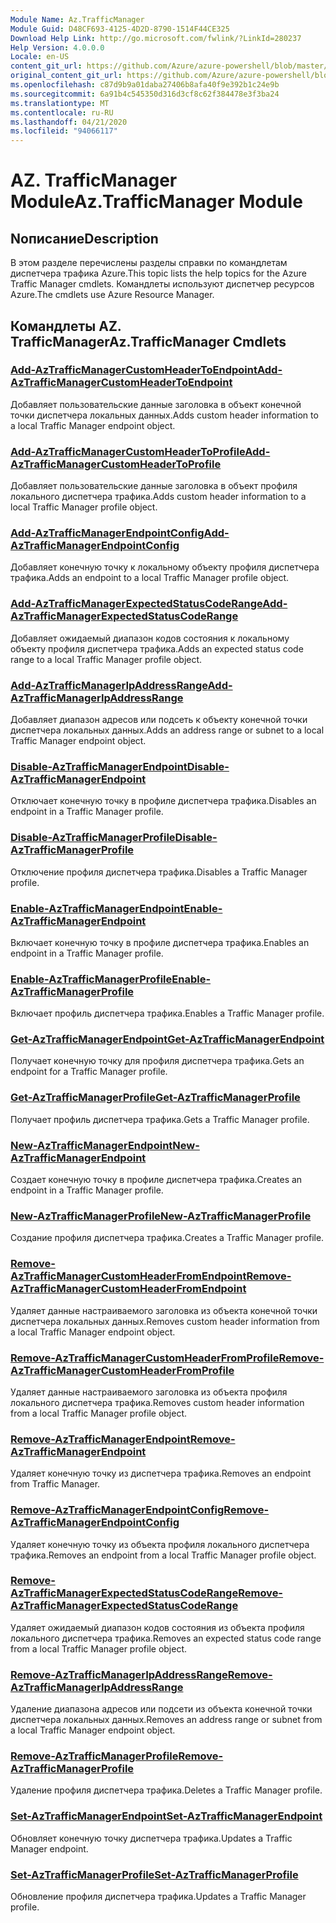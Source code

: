 ```yaml
---
Module Name: Az.TrafficManager
Module Guid: D48CF693-4125-4D2D-8790-1514F44CE325
Download Help Link: http://go.microsoft.com/fwlink/?LinkId=280237
Help Version: 4.0.0.0
Locale: en-US
content_git_url: https://github.com/Azure/azure-powershell/blob/master/src/TrafficManager/TrafficManager/help/Az.TrafficManager.md
original_content_git_url: https://github.com/Azure/azure-powershell/blob/master/src/TrafficManager/TrafficManager/help/Az.TrafficManager.md
ms.openlocfilehash: c87d9b9a01daba27406b8afa40f9e392b1c24e9b
ms.sourcegitcommit: 6a91b4c545350d316d3cf8c62f384478e3f3ba24
ms.translationtype: MT
ms.contentlocale: ru-RU
ms.lasthandoff: 04/21/2020
ms.locfileid: "94066117"
---
```

# <span data-ttu-id="cc5ff-101">AZ. TrafficManager Module</span><span class="sxs-lookup"><span data-stu-id="cc5ff-101">Az.TrafficManager Module</span></span>
## <span data-ttu-id="cc5ff-102">Nописание</span><span class="sxs-lookup"><span data-stu-id="cc5ff-102">Description</span></span>
<span data-ttu-id="cc5ff-103">В этом разделе перечислены разделы справки по командлетам диспетчера трафика Azure.</span><span class="sxs-lookup"><span data-stu-id="cc5ff-103">This topic lists the help topics for the Azure Traffic Manager cmdlets.</span></span> <span data-ttu-id="cc5ff-104">Командлеты используют диспетчер ресурсов Azure.</span><span class="sxs-lookup"><span data-stu-id="cc5ff-104">The cmdlets use Azure Resource Manager.</span></span>

## <span data-ttu-id="cc5ff-105">Командлеты AZ. TrafficManager</span><span class="sxs-lookup"><span data-stu-id="cc5ff-105">Az.TrafficManager Cmdlets</span></span>
### [<span data-ttu-id="cc5ff-106">Add-AzTrafficManagerCustomHeaderToEndpoint</span><span class="sxs-lookup"><span data-stu-id="cc5ff-106">Add-AzTrafficManagerCustomHeaderToEndpoint</span></span>](Add-AzTrafficManagerCustomHeaderToEndpoint.md)
<span data-ttu-id="cc5ff-107">Добавляет пользовательские данные заголовка в объект конечной точки диспетчера локальных данных.</span><span class="sxs-lookup"><span data-stu-id="cc5ff-107">Adds custom header information to a local Traffic Manager endpoint object.</span></span>

### [<span data-ttu-id="cc5ff-108">Add-AzTrafficManagerCustomHeaderToProfile</span><span class="sxs-lookup"><span data-stu-id="cc5ff-108">Add-AzTrafficManagerCustomHeaderToProfile</span></span>](Add-AzTrafficManagerCustomHeaderToProfile.md)
<span data-ttu-id="cc5ff-109">Добавляет пользовательские данные заголовка в объект профиля локального диспетчера трафика.</span><span class="sxs-lookup"><span data-stu-id="cc5ff-109">Adds custom header information to a local Traffic Manager profile object.</span></span>

### [<span data-ttu-id="cc5ff-110">Add-AzTrafficManagerEndpointConfig</span><span class="sxs-lookup"><span data-stu-id="cc5ff-110">Add-AzTrafficManagerEndpointConfig</span></span>](Add-AzTrafficManagerEndpointConfig.md)
<span data-ttu-id="cc5ff-111">Добавляет конечную точку к локальному объекту профиля диспетчера трафика.</span><span class="sxs-lookup"><span data-stu-id="cc5ff-111">Adds an endpoint to a local Traffic Manager profile object.</span></span>

### [<span data-ttu-id="cc5ff-112">Add-AzTrafficManagerExpectedStatusCodeRange</span><span class="sxs-lookup"><span data-stu-id="cc5ff-112">Add-AzTrafficManagerExpectedStatusCodeRange</span></span>](Add-AzTrafficManagerExpectedStatusCodeRange.md)
<span data-ttu-id="cc5ff-113">Добавляет ожидаемый диапазон кодов состояния к локальному объекту профиля диспетчера трафика.</span><span class="sxs-lookup"><span data-stu-id="cc5ff-113">Adds an expected status code range to a local Traffic Manager profile object.</span></span>

### [<span data-ttu-id="cc5ff-114">Add-AzTrafficManagerIpAddressRange</span><span class="sxs-lookup"><span data-stu-id="cc5ff-114">Add-AzTrafficManagerIpAddressRange</span></span>](Add-AzTrafficManagerIpAddressRange.md)
<span data-ttu-id="cc5ff-115">Добавляет диапазон адресов или подсеть к объекту конечной точки диспетчера локальных данных.</span><span class="sxs-lookup"><span data-stu-id="cc5ff-115">Adds an address range or subnet to a local Traffic Manager endpoint object.</span></span>

### [<span data-ttu-id="cc5ff-116">Disable-AzTrafficManagerEndpoint</span><span class="sxs-lookup"><span data-stu-id="cc5ff-116">Disable-AzTrafficManagerEndpoint</span></span>](Disable-AzTrafficManagerEndpoint.md)
<span data-ttu-id="cc5ff-117">Отключает конечную точку в профиле диспетчера трафика.</span><span class="sxs-lookup"><span data-stu-id="cc5ff-117">Disables an endpoint in a Traffic Manager profile.</span></span>

### [<span data-ttu-id="cc5ff-118">Disable-AzTrafficManagerProfile</span><span class="sxs-lookup"><span data-stu-id="cc5ff-118">Disable-AzTrafficManagerProfile</span></span>](Disable-AzTrafficManagerProfile.md)
<span data-ttu-id="cc5ff-119">Отключение профиля диспетчера трафика.</span><span class="sxs-lookup"><span data-stu-id="cc5ff-119">Disables a Traffic Manager profile.</span></span>

### [<span data-ttu-id="cc5ff-120">Enable-AzTrafficManagerEndpoint</span><span class="sxs-lookup"><span data-stu-id="cc5ff-120">Enable-AzTrafficManagerEndpoint</span></span>](Enable-AzTrafficManagerEndpoint.md)
<span data-ttu-id="cc5ff-121">Включает конечную точку в профиле диспетчера трафика.</span><span class="sxs-lookup"><span data-stu-id="cc5ff-121">Enables an endpoint in a Traffic Manager profile.</span></span>

### [<span data-ttu-id="cc5ff-122">Enable-AzTrafficManagerProfile</span><span class="sxs-lookup"><span data-stu-id="cc5ff-122">Enable-AzTrafficManagerProfile</span></span>](Enable-AzTrafficManagerProfile.md)
<span data-ttu-id="cc5ff-123">Включает профиль диспетчера трафика.</span><span class="sxs-lookup"><span data-stu-id="cc5ff-123">Enables a Traffic Manager profile.</span></span>

### [<span data-ttu-id="cc5ff-124">Get-AzTrafficManagerEndpoint</span><span class="sxs-lookup"><span data-stu-id="cc5ff-124">Get-AzTrafficManagerEndpoint</span></span>](Get-AzTrafficManagerEndpoint.md)
<span data-ttu-id="cc5ff-125">Получает конечную точку для профиля диспетчера трафика.</span><span class="sxs-lookup"><span data-stu-id="cc5ff-125">Gets an endpoint for a Traffic Manager profile.</span></span>

### [<span data-ttu-id="cc5ff-126">Get-AzTrafficManagerProfile</span><span class="sxs-lookup"><span data-stu-id="cc5ff-126">Get-AzTrafficManagerProfile</span></span>](Get-AzTrafficManagerProfile.md)
<span data-ttu-id="cc5ff-127">Получает профиль диспетчера трафика.</span><span class="sxs-lookup"><span data-stu-id="cc5ff-127">Gets a Traffic Manager profile.</span></span>

### [<span data-ttu-id="cc5ff-128">New-AzTrafficManagerEndpoint</span><span class="sxs-lookup"><span data-stu-id="cc5ff-128">New-AzTrafficManagerEndpoint</span></span>](New-AzTrafficManagerEndpoint.md)
<span data-ttu-id="cc5ff-129">Создает конечную точку в профиле диспетчера трафика.</span><span class="sxs-lookup"><span data-stu-id="cc5ff-129">Creates an endpoint in a Traffic Manager profile.</span></span>

### [<span data-ttu-id="cc5ff-130">New-AzTrafficManagerProfile</span><span class="sxs-lookup"><span data-stu-id="cc5ff-130">New-AzTrafficManagerProfile</span></span>](New-AzTrafficManagerProfile.md)
<span data-ttu-id="cc5ff-131">Создание профиля диспетчера трафика.</span><span class="sxs-lookup"><span data-stu-id="cc5ff-131">Creates a Traffic Manager profile.</span></span>

### [<span data-ttu-id="cc5ff-132">Remove-AzTrafficManagerCustomHeaderFromEndpoint</span><span class="sxs-lookup"><span data-stu-id="cc5ff-132">Remove-AzTrafficManagerCustomHeaderFromEndpoint</span></span>](Remove-AzTrafficManagerCustomHeaderFromEndpoint.md)
<span data-ttu-id="cc5ff-133">Удаляет данные настраиваемого заголовка из объекта конечной точки диспетчера локальных данных.</span><span class="sxs-lookup"><span data-stu-id="cc5ff-133">Removes custom header information from a local Traffic Manager endpoint object.</span></span>

### [<span data-ttu-id="cc5ff-134">Remove-AzTrafficManagerCustomHeaderFromProfile</span><span class="sxs-lookup"><span data-stu-id="cc5ff-134">Remove-AzTrafficManagerCustomHeaderFromProfile</span></span>](Remove-AzTrafficManagerCustomHeaderFromProfile.md)
<span data-ttu-id="cc5ff-135">Удаляет данные настраиваемого заголовка из объекта профиля локального диспетчера трафика.</span><span class="sxs-lookup"><span data-stu-id="cc5ff-135">Removes custom header information from a local Traffic Manager profile object.</span></span>

### [<span data-ttu-id="cc5ff-136">Remove-AzTrafficManagerEndpoint</span><span class="sxs-lookup"><span data-stu-id="cc5ff-136">Remove-AzTrafficManagerEndpoint</span></span>](Remove-AzTrafficManagerEndpoint.md)
<span data-ttu-id="cc5ff-137">Удаляет конечную точку из диспетчера трафика.</span><span class="sxs-lookup"><span data-stu-id="cc5ff-137">Removes an endpoint from Traffic Manager.</span></span>

### [<span data-ttu-id="cc5ff-138">Remove-AzTrafficManagerEndpointConfig</span><span class="sxs-lookup"><span data-stu-id="cc5ff-138">Remove-AzTrafficManagerEndpointConfig</span></span>](Remove-AzTrafficManagerEndpointConfig.md)
<span data-ttu-id="cc5ff-139">Удаляет конечную точку из объекта профиля локального диспетчера трафика.</span><span class="sxs-lookup"><span data-stu-id="cc5ff-139">Removes an endpoint from a local Traffic Manager profile object.</span></span>

### [<span data-ttu-id="cc5ff-140">Remove-AzTrafficManagerExpectedStatusCodeRange</span><span class="sxs-lookup"><span data-stu-id="cc5ff-140">Remove-AzTrafficManagerExpectedStatusCodeRange</span></span>](Remove-AzTrafficManagerExpectedStatusCodeRange.md)
<span data-ttu-id="cc5ff-141">Удаляет ожидаемый диапазон кодов состояния из объекта профиля локального диспетчера трафика.</span><span class="sxs-lookup"><span data-stu-id="cc5ff-141">Removes an expected status code range from a local Traffic Manager profile object.</span></span>

### [<span data-ttu-id="cc5ff-142">Remove-AzTrafficManagerIpAddressRange</span><span class="sxs-lookup"><span data-stu-id="cc5ff-142">Remove-AzTrafficManagerIpAddressRange</span></span>](Remove-AzTrafficManagerIpAddressRange.md)
<span data-ttu-id="cc5ff-143">Удаление диапазона адресов или подсети из объекта конечной точки диспетчера локальных данных.</span><span class="sxs-lookup"><span data-stu-id="cc5ff-143">Removes an address range or subnet from a local Traffic Manager endpoint object.</span></span>

### [<span data-ttu-id="cc5ff-144">Remove-AzTrafficManagerProfile</span><span class="sxs-lookup"><span data-stu-id="cc5ff-144">Remove-AzTrafficManagerProfile</span></span>](Remove-AzTrafficManagerProfile.md)
<span data-ttu-id="cc5ff-145">Удаление профиля диспетчера трафика.</span><span class="sxs-lookup"><span data-stu-id="cc5ff-145">Deletes a Traffic Manager profile.</span></span>

### [<span data-ttu-id="cc5ff-146">Set-AzTrafficManagerEndpoint</span><span class="sxs-lookup"><span data-stu-id="cc5ff-146">Set-AzTrafficManagerEndpoint</span></span>](Set-AzTrafficManagerEndpoint.md)
<span data-ttu-id="cc5ff-147">Обновляет конечную точку диспетчера трафика.</span><span class="sxs-lookup"><span data-stu-id="cc5ff-147">Updates a Traffic Manager endpoint.</span></span>

### [<span data-ttu-id="cc5ff-148">Set-AzTrafficManagerProfile</span><span class="sxs-lookup"><span data-stu-id="cc5ff-148">Set-AzTrafficManagerProfile</span></span>](Set-AzTrafficManagerProfile.md)
<span data-ttu-id="cc5ff-149">Обновление профиля диспетчера трафика.</span><span class="sxs-lookup"><span data-stu-id="cc5ff-149">Updates a Traffic Manager profile.</span></span>

